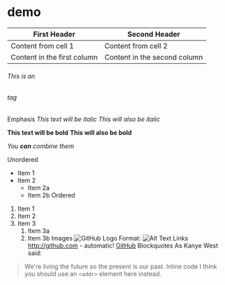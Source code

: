 # demo
First Header | Second Header
------------ | -------------
Content from cell 1 | Content from cell 2
Content in the first column | Content in the second column

###### This is an <h6> tag

Emphasis
*This text will be italic*
_This will also be italic_

**This text will be bold**
__This will also be bold__

_You **can** combine them_

Unordered
* Item 1
* Item 2
  * Item 2a
  * Item 2b
Ordered
1. Item 1
1. Item 2
1. Item 3
   1. Item 3a
   1. Item 3b
Images
![GitHub Logo](/images/logo.png)
Format: ![Alt Text](url)
Links
http://github.com - automatic!
[GitHub](http://github.com)
Blockquotes
As Kanye West said:

> We're living the future so
> the present is our past.
Inline code
I think you should use an
`<addr>` element here instead.

